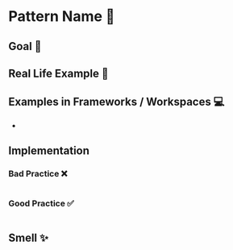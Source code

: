 # Pattern Name 📝

## Goal 🎯


## Real Life Example 🏪


## Examples in Frameworks / Workspaces 💻
-

## Implementation
### Bad Practice ❌
```python

```

### Good Practice ✅
```python

```

## Smell ✨
